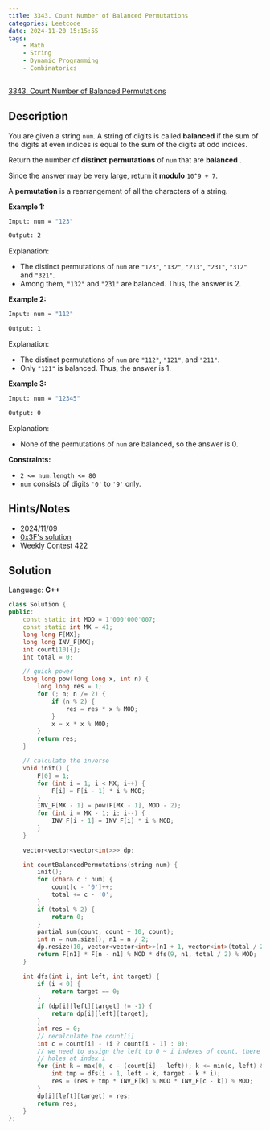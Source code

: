 ```yaml
---
title: 3343. Count Number of Balanced Permutations
categories: Leetcode
date: 2024-11-20 15:15:55
tags:
    - Math
    - String
    - Dynamic Programming
    - Combinatorics
---
```


[3343. Count Number of Balanced Permutations](https://leetcode.com/problems/count-number-of-balanced-permutations/description/)

## Description

You are given a string `num`. A string of digits is called **balanced** if the sum of the digits at even indices is equal to the sum of the digits at odd indices.

Return the number of **distinct**  **permutations**  of `num` that are **balanced** .

Since the answer may be very large, return it **modulo**  `10^9 + 7`.

A **permutation**  is a rearrangement of all the characters of a string.

**Example 1:**

```bash
Input: num = "123"

Output: 2
```

Explanation:

- The distinct permutations of `num` are `"123"`, `"132"`, `"213"`, `"231"`, `"312"` and `"321"`.
- Among them, `"132"` and `"231"` are balanced. Thus, the answer is 2.

**Example 2:**

```bash
Input: num = "112"

Output: 1
```

Explanation:

- The distinct permutations of `num` are `"112"`, `"121"`, and `"211"`.
- Only `"121"` is balanced. Thus, the answer is 1.

**Example 3:**

```bash
Input: num = "12345"

Output: 0
```

Explanation:

- None of the permutations of `num` are balanced, so the answer is 0.

**Constraints:**

- `2 <= num.length <= 80`
- `num` consists of digits `'0'` to `'9'` only.

## Hints/Notes

- 2024/11/09
- [0x3F's solution](https://leetcode.cn/problems/count-number-of-balanced-permutations/solution/duo-zhong-ji-pai-lie-shu-ji-shu-dppython-42ky/)
- Weekly Contest 422

## Solution

Language: **C++**

```C++
class Solution {
public:
    const static int MOD = 1'000'000'007;
    const static int MX = 41;
    long long F[MX];
    long long INV_F[MX];
    int count[10]{};
    int total = 0;

    // quick power
    long long pow(long long x, int n) {
        long long res = 1;
        for (; n; n /= 2) {
            if (n % 2) {
                res = res * x % MOD;
            }
            x = x * x % MOD;
        }
        return res;
    }

    // calculate the inverse
    void init() {
        F[0] = 1;
        for (int i = 1; i < MX; i++) {
            F[i] = F[i - 1] * i % MOD;
        }
        INV_F[MX - 1] = pow(F[MX - 1], MOD - 2);
        for (int i = MX - 1; i; i--) {
            INV_F[i - 1] = INV_F[i] * i % MOD;
        }
    }

    vector<vector<vector<int>>> dp;

    int countBalancedPermutations(string num) {
        init();
        for (char& c : num) {
            count[c - '0']++;
            total += c - '0';
        }
        if (total % 2) {
            return 0;
        }
        partial_sum(count, count + 10, count);
        int n = num.size(), n1 = n / 2;
        dp.resize(10, vector<vector<int>>(n1 + 1, vector<int>(total / 2 + 1, -1)));
        return F[n1] * F[n - n1] % MOD * dfs(9, n1, total / 2) % MOD;
    }

    int dfs(int i, int left, int target) {
        if (i < 0) {
            return target == 0;
        }
        if (dp[i][left][target] != -1) {
            return dp[i][left][target];
        }
        int res = 0;
        // recalculate the count[i]
        int c = count[i] - (i ? count[i - 1] : 0);
        // we need to assign the left to 0 ~ i indexes of count, there are count[i] - left holes, and we can take at most this number
        // holes at index i
        for (int k = max(0, c - (count[i] - left)); k <= min(c, left) && k * i <= target; k++) {
            int tmp = dfs(i - 1, left - k, target - k * i);
            res = (res + tmp * INV_F[k] % MOD * INV_F[c - k]) % MOD;
        }
        dp[i][left][target] = res;
        return res;
    }
};
```
